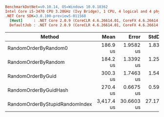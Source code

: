 ``` ini

BenchmarkDotNet=v0.10.14, OS=Windows 10.0.18362
Intel Core i5-3470 CPU 3.20GHz (Ivy Bridge), 1 CPU, 4 logical and 4 physical cores
.NET Core SDK=3.0.100-preview5-011568
  [Host]     : .NET Core 2.0.9 (CoreCLR 4.6.26614.01, CoreFX 4.6.26614.01), 64bit RyuJIT
  DefaultJob : .NET Core 2.0.9 (CoreCLR 4.6.26614.01, CoreFX 4.6.26614.01), 64bit RyuJIT


```
|                         Method |       Mean |      Error |     StdDev |
|------------------------------- |-----------:|-----------:|-----------:|
|           RandomOrderByRandom0 |   186.9 us |  1.9582 us |  1.8317 us |
|            RandomOrderByRandom |   184.2 us |  1.3392 us |  1.2527 us |
|              RandomOrderByGuid |   300.3 us |  1.7463 us |  1.5481 us |
|          RandomOrderByGuidHash |   270.4 us |  0.6675 us |  0.5917 us |
| RandomOrderByStupidRandomIndex | 3,417.4 us | 30.6603 us | 27.1796 us |
